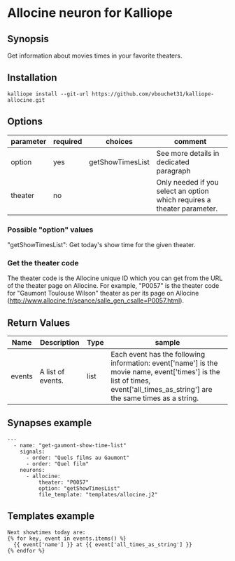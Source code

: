 # Allocine neuron for Kalliope

## Synopsis

Get information about movies times in your favorite theaters.

## Installation

  ```
  kalliope install --git-url https://github.com/vbouchet31/kalliope-allocine.git
  ```

## Options

| parameter          | required |  choices | comment                                                                                                                         |
|--------------------|----------|---------|---------------------------------------------------------------------------------------------------------------------------------|
| option   | yes     | getShowTimesList| See more details in dedicated paragraph|
| theater | no      |         | Only needed if you select an option which requires a theater parameter.                                                                            |

### Possible "option" values

"getShowTimesList": Get today's show time for the given theater.

### Get the theater code

The theater code is the Allocine unique ID  which you can get from the URL of the theater page on Allocine. For example,
"P0057" is the theater code for "Gaumont Toulouse Wilson" theater as per its page on Allocine (http://www.allocine.fr/seance/salle_gen_csalle=P0057.html).

## Return Values

| Name    | Description                   | Type   | sample                                                                                                                        |
|---------|-------------------------------|--------|-------------------------------------------------------------------------------------------------------------------------------|
| events  | A list of events.             | list   | Each event has the following information: event['name'] is the movie name, event['times'] is the list of times, event['all_times_as_string'] are the same times as a string.                                  |


## Synapses example

```
---
  - name: "get-gaumont-show-time-list"
    signals:
      - order: "Quels films au Gaumont"
      - order: "Quel film"
    neurons:
      - allocine:
          theater: "P0057"
          option: "getShowTimesList"
          file_template: "templates/allocine.j2"

```

## Templates example

```
Next showtimes today are:
{% for key, event in events.items() %}
  {{ event['name'] }} at {{ event['all_times_as_string'] }}
{% endfor %}
```